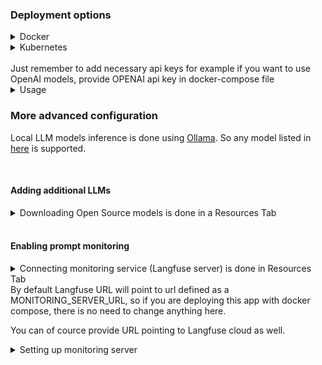 ### Deployment options
<details>
<summary>Docker</summary>
- Go to docker dir and then to cpu-only or gpu and run `docker compose up -d`
</details>

<details>
<summary>Kubernetes</summary>
- Not yet supported
</details>

<br>
Just remember to add necessary api keys for example if you want to use OpenAI models, provide OPENAI api key in docker-compose file

<br>

<details>
<summary>Usage</summary>

1. Check if everything is connected correctly in **`Resources`** tab
    ![image](imgs/resources.png)

2. Upload PDF document
    ![image](imgs/upload_and_embed.png)

3. Create new chat
    ![image](imgs/start_chat.png)

4. Start Chatting, in this case using smallest possible llm (zephyr3b)
    ![image](imgs/example_query.png)

</details>

### More advanced configuration

Local LLM models inference is done using [Ollama]('https://ollama.ai/'). So any model listed in [here](https://ollama.ai/library) is supported.

<br>

#### Adding additional LLMs

<details>
<summary>Downloading Open Source models is done in a Resources Tab</summary>

![image](imgs/resources-models.png)
</details>

<br>

#### Enabling prompt monitoring

<details>
<summary>Connecting monitoring service (Langfuse server) is done in Resources Tab</summary>

![image](imgs/resources-monitoring.png)
</details>
By default Langfuse URL will point to url defined as a MONITORING_SERVER_URL, so if you are deploying this app with docker compose, there is no need to change anything here.

You can of cource provide URL pointing to Langfuse cloud as well.

<details>
<summary>Setting up monitoring server</summary>

1. Go to app_url:3000 and create account
    ![image](imgs/lf-signup.png)

2. Log in and create new project
    ![image](imgs/lf-new-project.png)

3. Create a pair of API keys
    ![image](imgs/lf-api-keys.png)

4. Pass those keys into corresponding places in Resources Tab
</details>
